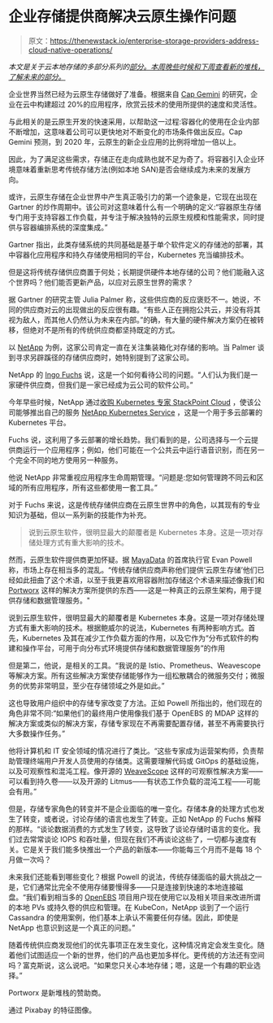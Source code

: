 # 企业存储提供商解决云原生操作问题

> 原文：<https://thenewstack.io/enterprise-storage-providers-address-cloud-native-operations/>

*本文是关于云本地存储的多部分系列的[部分。本周晚些时候和下周查看新的堆栈，了解未来的部分。](https://thenewstack.io/how-storage-software-layers-facilitate-cloud-native-development/)*

企业世界当然已经为云原生存储做好了准备。根据来自 [Cap Gemini](https://www.capgemini.com/) 的研究，企业在云中构建超过 20%的应用程序，欣赏云技术的使用所提供的速度和灵活性。

与此相关的是云原生开发的快速采用，以帮助这一过程:容器化的使用在企业内部不断增加，这意味着公司可以更快地对不断变化的市场条件做出反应。Cap Gemini 预测，到 2020 年，云原生的新企业应用的比例将增加一倍以上。

因此，为了满足这些需求，存储正在走向成熟也就不足为奇了。将容器引入企业环境意味着重新思考传统存储方法(例如本地 SAN)是否会继续成为未来的发展方向。

或许，云原生存储在企业世界中产生真正吸引力的第一个迹象是，它现在出现在 Gartner 的炒作周期中。该公司对这意味着什么有一个明确的定义:“容器原生存储专门用于支持容器工作负载，并专注于解决独特的云原生规模和性能需求，同时提供与容器编排系统的深度集成。”

Gartner 指出，此类存储系统的共同基础是基于单个软件定义的存储池的部署，其中容器化应用程序和持久存储使用相同的平台，Kubernetes 充当编排技术。

但是这将传统存储供应商置于何处；长期提供硬件本地存储的公司？他们能融入这个世界吗？他们能否更新产品，以应对云原生世界的需求？

据 Gartner 的研究主管 Julia Palmer 称，这些供应商的反应褒贬不一。她说，不同的供应商对云的出现做出的反应很有趣。“有些人正在拥抱公共云，并没有将其视为敌人，而其他人仍然认为未来在内部。”的确，有大量的硬件解决方案仍在被转移，但绝对不是所有的传统供应商都坚持既定的方式。

以 [NetApp](https://www.netapp.com/us/index.aspx) 为例，这家公司肯定一直在关注集装箱化对存储的影响。当 Palmer 谈到寻求另辟蹊径的存储供应商时，她特别提到了这家公司。

NetApp 的 [Ingo Fuchs](https://www.linkedin.com/in/ingofuchs/) 说，这是一个如何看待公司的问题。“人们认为我们是一家硬件供应商，但我们是一家已经成为云公司的软件公司。”

今年早些时候，NetApp 通过[收购 Kubernetes 专家 StackPoint Cloud](https://thenewstack.io/netapp-goes-cloud-native-with-stackpointcloud-acquisition/) ，使该公司能够推出自己的服务 [NetApp Kubernetes Service](https://cloud.netapp.com/kubernetes-service) ，这是一个用于多云部署的 Kubernetes 平台。

Fuchs 说，这利用了多云部署的增长趋势。我们看到的是，公司选择与一个云提供商运行一个应用程序；例如，他们可能在一个公共云中运行语音识别，而在另一个完全不同的地方使用另一种服务。

他说 NetApp 非常重视应用程序生命周期管理。“问题是:您如何管理跨不同云和区域的所有应用程序，所有这些都使用一套工具。”

对于 Fuchs 来说，这是传统存储供应商在云原生世界中的角色，以其现有的专业知识为基础，但以一系列新的技能作为补充。

> 说到云原生软件，很明显最大的颠覆者是 Kubernetes 本身。这是一项对存储处理方式有重大影响的技术。

然而，云原生软件提供商更加怀疑。据 [MayaData](https://mayadata.io/) 的首席执行官 Evan Powell 称，市场上存在相当多的混乱。“传统存储供应商声称他们提供‘云原生存储’他们已经如此扭曲了这个术语，以至于我更喜欢用容器附加存储这个术语来描述像我们和 [Portworx](https://portworx.com/) 这样的解决方案所提供的东西——这是一种真正的云原生架构，用于提供存储和数据管理服务。"

说到云原生软件，很明显最大的颠覆者是 Kubernetes 本身。这是一项对存储处理方式有重大影响的技术。根据鲍威尔的说法，Kubernetes 有两种影响方式。首先，Kubernetes 及其在减少工作负载方面的作用，以及它作为“分布式软件的构建和操作平台，可用于向分布式环境提供存储和数据管理服务”的作用

但是第二，他说，是相关的工具。“我说的是 Istio、Prometheus、Weavescope 等解决方案。所有这些解决方案使存储能够作为一组松散耦合的微服务交付；微服务的优势非常明显，至少在存储领域之外是如此。”

这也导致用户组织中的存储专家改变了方法。正如 Powell 所指出的，他们现在的角色非常不同:“如果他们的最终用户使用像我们基于 OpenEBS 的 MDAP 这样的解决方案或类似的解决方案，存储专家现在不再需要配置存储，甚至不再需要执行大多数操作任务。”

他将计算机和 IT 安全领域的情况进行了类比。“这些专家成为运营架构师，负责帮助管理终端用户开发人员使用的存储类。这需要理解代码或 GitOps 的基础设施，以及可观察性和混沌工程。像开源的 [WeaveScope](https://www.weave.works/oss/scope/) 这样的可观察性解决方案——可以看到持久卷——以及开源的 Litmus——有状态工作负载的混沌工程——可能会有用。”

但是，存储专家角色的转变并不是企业面临的唯一变化。存储本身的处理方式也发生了转变，或者说，讨论存储的语言也发生了转变。正如 NetApp 的 Fuchs 解释的那样。“谈论数据消费的方式发生了转变，这导致了谈论存储时语言的变化。我们过去常常谈论 IOPS 和吞吐量，但现在我们不再谈论这些了，一切都与速度有关。它是关于我们能多快推出一个产品的新版本——你能每三个月而不是每 18 个月做一次吗？

未来我们还能看到哪些变化？根据 Powell 的说法，传统存储面临的最大挑战之一是，它们通常比完全不使用存储要慢得多——只是连接到快速的本地连接磁盘。“我们看到相当多的 [OpenEBS](https://www.openebs.io/) 项目用户现在使用它以及相关项目来改进所谓的本地 PVs 或持久卷的供应和管理。在 KubeCon，NetApp 谈到了一个运行 Cassandra 的使用案例，他们基本上承认不需要任何存储。因此，即使是 NetApp 也意识到这是一个真正的问题。”

随着传统供应商发现他们的优先事项正在发生变化，这种情况肯定会发生变化。随着他们试图适应一个新的世界，他们的产品也更加多样化。更传统的方法还有空间吗？富克斯说，这么说吧。“如果您只关心本地存储；嗯，这是一个有趣的职业选择。”

Portworx 是新堆栈的赞助商。

通过 Pixabay 的特征图像。

<svg xmlns:xlink="http://www.w3.org/1999/xlink" viewBox="0 0 68 31" version="1.1"><title>Group</title> <desc>Created with Sketch.</desc></svg>
